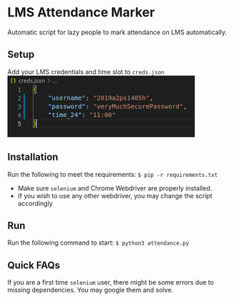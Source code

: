# LMS Attendance Marker

Automatic script for lazy people to mark attendance on LMS automatically.

## Setup
Add your LMS credentials and time slot to ```creds.json```
![Image](credsSS.png)

## Installation
Run the following to meet the requirements:
`
$ pip -r requirements.txt
`

- Make sure ```selenium``` and Chrome Webdriver are properly installed.
- If you wish to use any other webdriver, you may change the script accordingly

## Run
Run the following command to start:
`
$ python3 attendance.py
`

## Quick FAQs
If you are a first time ```selenium``` user, there might be some errors due to missing dependencies. You may google them and solve.
